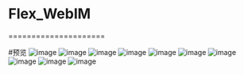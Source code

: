 # Flex_WebIM
=====================

#预览
![image](https://github.com/darknessitachi/Flex_WebIM/raw/master/screenshots/1.jpg)
![image](https://github.com/darknessitachi/Flex_WebIM/raw/master/screenshots/2.jpg)
![image](https://github.com/darknessitachi/Flex_WebIM/raw/master/screenshots/3.jpg)
![image](https://github.com/darknessitachi/Flex_WebIM/raw/master/screenshots/4.jpg)
![image](https://github.com/darknessitachi/Flex_WebIM/raw/master/screenshots/5.jpg)
![image](https://github.com/darknessitachi/Flex_WebIM/raw/master/screenshots/6.jpg)
![image](https://github.com/darknessitachi/Flex_WebIM/raw/master/screenshots/7.jpg)
![image](https://github.com/darknessitachi/Flex_WebIM/raw/master/screenshots/8.jpg)
![image](https://github.com/darknessitachi/Flex_WebIM/raw/master/screenshots/9.jpg)
![image](https://github.com/darknessitachi/Flex_WebIM/raw/master/screenshots/10.jpg)